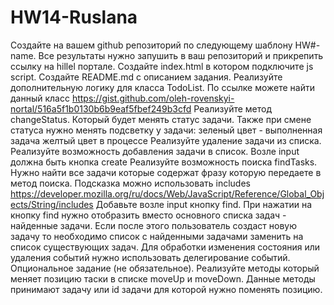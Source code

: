 # HW14-Ruslana
Создайте на вашем github репозиторий по следующему шаблону HW#-name. Все результаты нужно запушить в ваш репозиторий и прикрепить ссылку на hillel портале.
Создайте index.html в котором подключите js script.
Создайте README.md с описанием задания.
Реализуйте дополнительную логику для класса TodoList. По ссылке можете найти данный класс https://gist.github.com/oleh-rovenskyi-nortal/516a5f1b0130b6b9eaf5fbef249b3cfd 
Реализуйте метод changeStatus. Который будет менять статус задачи. Также при смене статуса нужно менять подсветку у задачи:
зеленый цвет - выполненная задача
желтый цвет в процессе
Реализуйте удаление задачи из списка.
Реализуйте возможность добавления задачи в список. Возле input должна быть кнопка create
Реализуйте возможность поиска findTasks.
Нужно найти все задачи которые содержат фразу которую передаете в метод поиска. Подсказка можно использовать includes https://developer.mozilla.org/ru/docs/Web/JavaScript/Reference/Global_Objects/String/includes
Добавьте возле input кнопку find. При нажатии на кнопку find нужно отобразить вместо основного списка задач - найденные задачи. Если после этого пользователь создаст новую задачу то необходимо список с найденными задачами заменить на список существующих задач.
Для обработки изменения состояния или удаления событий нужно использовать делегирование событий.
Опциональное задание (не обязательное). Реализуйте методы который меняет позицию таски в списке moveUp и moveDown. Данные методы принимают задачу или id задачи для которой нужно поменять позицию.
 
